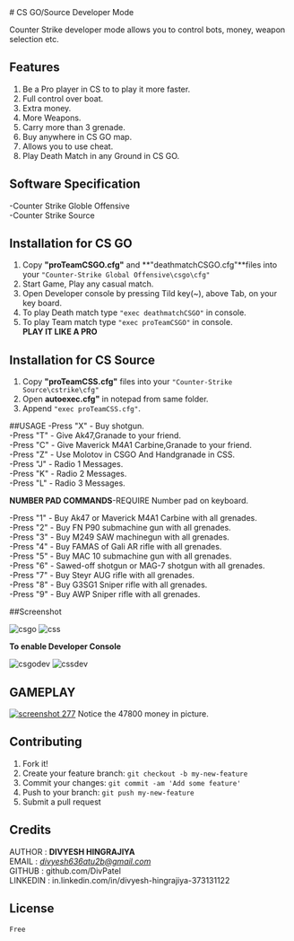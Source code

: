 <snippet>
  <content>
# CS GO/Source Developer Mode

Counter Strike developer mode allows you to control bots, money, weapon selection etc.

## Features

1. Be a Pro player in CS to to play it more faster.
2. Full control over boat.
3. Extra money.
4. More Weapons.
5. Carry more than 3 grenade.
6. Buy anywhere in CS GO map.
7. Allows you to use cheat.
8. Play Death Match in any Ground in CS GO.

## Software Specification

  -Counter Strike Globle Offensive<br />
  -Counter Strike Source

## Installation for CS GO

1. Copy **"proTeamCSGO.cfg"**  and **"deathmatchCSGO.cfg"**files into your
    `"Counter-Strike Global Offensive\csgo\cfg"`<br />
2. Start Game, Play any casual match.<br />
3. Open Developer console by pressing Tild key(~), above Tab, on your key board.<br />
4. To play Death match type `"exec deathmatchCSGO"` in console.<br />
5. To play Team match type `"exec proTeamCSGO"` in console.<br />
**PLAY IT LIKE A PRO**

## Installation for CS Source

1. Copy **"proTeamCSS.cfg"** files into your
  `"Counter-Strike Source\cstrike\cfg"`<br />
2. Open **autoexec.cfg"** in notepad from same folder.<br />
3. Append `"exec proTeamCSS.cfg"`.

##USAGE
-Press "X" - Buy shotgun.<br />
-Press "T" - Give Ak47,Granade to your friend.<br />
-Press "C" - Give Maverick M4A1 Carbine,Granade to your friend.<br />
-Press "Z" - Use Molotov in CSGO And Handgranade in CSS.<br />
-Press "J" - Radio 1 Messages.<br />
-Press "K" - Radio 2 Messages.<br />
-Press "L" - Radio 3 Messages.<br />

**NUMBER PAD COMMANDS**-REQUIRE Number pad on keyboard.<br />

-Press "1" - Buy Ak47 or Maverick M4A1 Carbine with all grenades.<br />
-Press "2" - Buy FN P90 submachine gun with all grenades.<br />
-Press "3" - Buy M249 SAW machinegun with all grenades.<br />
-Press "4" - Buy FAMAS of Gali AR rifle with all grenades.<br />
-Press "5" - Buy MAC 10 submachine gun with all grenades.<br />
-Press "6" - Sawed-off shotgun or MAG-7 shotgun with all grenades.<br />
-Press "7" - Buy Steyr AUG rifle with all grenades.<br />
-Press "8" - Buy G3SG1 Sniper rifle with all grenades.<br />
-Press "9" - Buy AWP Sniper rifle with all grenades.

##Screenshot


![csgo](https://cloud.githubusercontent.com/assets/10097431/17649359/58811d18-6251-11e6-93e3-1542f3e6ba7e.jpg)
![css](https://cloud.githubusercontent.com/assets/10097431/17649371/b6ad2f8a-6251-11e6-8bcd-f057f5fb6a25.jpg)<br />

**To enable Developer Console**<br />

![csgodev](https://cloud.githubusercontent.com/assets/10097431/17649385/f8ab6f32-6251-11e6-9f05-be79f38c4317.png)
![cssdev](https://cloud.githubusercontent.com/assets/10097431/17649396/2f5ab150-6252-11e6-9090-db0500a7a06f.png)

## GAMEPLAY 

[![screenshot 277](https://cloud.githubusercontent.com/assets/10097431/17649826/68ac0824-625b-11e6-9647-fc3770c62df2.png)](https://youtu.be/9rgbrxJ4hDU)
Notice the 47800 money in picture.


## Contributing

1. Fork it!
2. Create your feature branch: `git checkout -b my-new-feature`
3. Commit your changes: `git commit -am 'Add some feature'`
4. Push to your branch: `git push my-new-feature`
5. Submit a pull request


## Credits

AUTHOR : **DIVYESH HINGRAJIYA**<br />
EMAIL : *divyesh636atu2b@gmail.com*<br />
GITHUB : github.com/DivPatel<br />
LINKEDIN : in.linkedin.com/in/divyesh-hingrajiya-373131122

## License
	Free

></content>
  <tabTrigger></tabTrigger>
</snippet>
